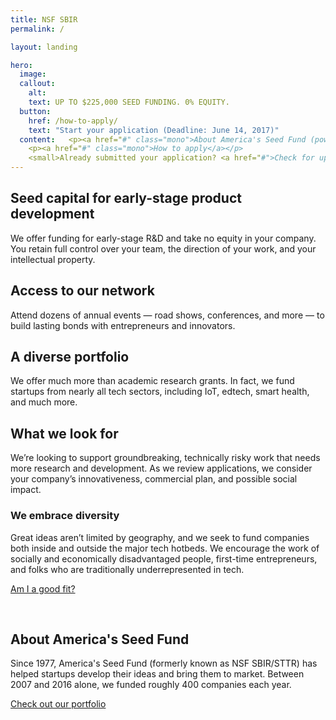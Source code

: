 ```yaml
---
title: NSF SBIR
permalink: /

layout: landing

hero:
  image:
  callout:
    alt:
    text: UP TO $225,000 SEED FUNDING. 0% EQUITY.
  button:
    href: /how-to-apply/
    text: "Start your application (Deadline: June 14, 2017)"
  content:   <p><a href="#" class="mono">About America's Seed Fund (powered by NSF)</a></p>
    <p><a href="#" class="mono">How to apply</a></p>
    <small>Already submitted your application? <a href="#">Check for updates on FastLane</a>.</small>
---
```



<section class="usa-section usa-content section-intro">
<div class="usa-grid">
<div class="usa-width-one-third" markdown="1">
<h2 class="small-header">Seed capital for early-stage product development</h2>

</div>
<div class="usa-width-two-thirds" markdown="1">
We offer funding for early-stage R&D and take no equity in your company. You retain full control over your team, the direction of your work, and your intellectual property.
<h2 class="small-header">Access to our network</h2>
Attend dozens of annual events — road shows, conferences, and more — to build lasting bonds with entrepreneurs and innovators.
<h2 class="small-header">A diverse portfolio</h2>
We offer much more than academic research grants. In fact, we fund startups from nearly all tech sectors, including IoT, edtech, smart health, and much more.
</div>
</div></section>

<section class="usa-section usa-section-alt-bg usa-content section-goodfit">
  <div class="usa-grid">
    <div class="usa-width-one-third usa-content" markdown="1">
<h2 class="large-header">What we look for</h2>
</div>
<div class="usa-width-two-thirds usa-content" markdown="1">
We’re looking to support groundbreaking, technically risky work that needs more research and development. As we review applications, we consider your company’s innovativeness, commercial plan, and possible social impact.

<h3 class="small-header">We embrace diversity</h3>

Great ideas aren’t limited by geography, and we seek to fund companies both inside and outside the major tech hotbeds. We encourage the work of socially and economically disadvantaged people, first-time entrepreneurs, and folks who are traditionally underrepresented in tech.

[Am I a good fit?](#)
</div></div></section>


<section class="usa-section usa-content section-about">
<div class="usa-grid">
<div class="usa-width-one-third" markdown="1">
&nbsp;
</div>
<div class="usa-width-two-thirds" markdown="1">
<h2 class="large-header">About America's Seed Fund</h2>
Since 1977, America's Seed Fund (formerly known as NSF SBIR/STTR) has helped startups develop their ideas and bring them to market. Between 2007 and 2016 alone, we funded roughly 400 companies each year.

<a href="#" class="usa-lead">Check out our portfolio</a>

</div>
</div>
</section>
